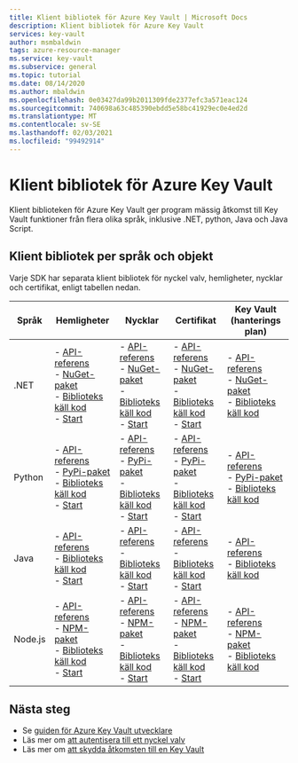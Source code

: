 ```yaml
---
title: Klient bibliotek för Azure Key Vault | Microsoft Docs
description: Klient bibliotek för Azure Key Vault
services: key-vault
author: msmbaldwin
tags: azure-resource-manager
ms.service: key-vault
ms.subservice: general
ms.topic: tutorial
ms.date: 08/14/2020
ms.author: mbaldwin
ms.openlocfilehash: 0e03427da99b2011309fde2377efc3a571eac124
ms.sourcegitcommit: 740698a63c485390ebdd5e58bc41929ec0e4ed2d
ms.translationtype: MT
ms.contentlocale: sv-SE
ms.lasthandoff: 02/03/2021
ms.locfileid: "99492914"
---
```

# <a name="client-libraries-for-azure-key-vault"></a>Klient bibliotek för Azure Key Vault

Klient biblioteken för Azure Key Vault ger program mässig åtkomst till Key Vault funktioner från flera olika språk, inklusive .NET, python, Java och Java Script.

## <a name="client-libraries-per-language-and-object"></a>Klient bibliotek per språk och objekt

Varje SDK har separata klient bibliotek för nyckel valv, hemligheter, nycklar och certifikat, enligt tabellen nedan.

| Språk | Hemligheter | Nycklar | Certifikat | Key Vault (hanterings plan) |
|--|--|--|--|--|
| .NET | - [API-referens](/dotnet/api/azure.security.keyvault.secrets?view=azure-dotnet)<br>- [NuGet-paket](https://www.nuget.org/packages/Azure.Security.KeyVault.Secrets/)<br>- [Biblioteks käll kod](https://github.com/Azure/azure-sdk-for-net/tree/master/sdk/keyvault/Azure.Security.KeyVault.Secrets)<br>- [Start](../secrets/quick-create-net.md) | - [API-referens](/dotnet/api/azure.security.keyvault.keys?view=azure-dotnet)<br>- [NuGet-paket](https://www.nuget.org/packages/Azure.Security.KeyVault.Keys/)<br>- [Biblioteks käll kod](https://github.com/Azure/azure-sdk-for-net/tree/master/sdk/keyvault/Azure.Security.KeyVault.Keys)<br>- [Start](../keys/quick-create-net.md) | - [API-referens](/dotnet/api/azure.security.keyvault.certificates?view=azure-dotnet)<br>- [NuGet-paket](https://www.nuget.org/packages/Azure.Security.KeyVault.Certificates/)<br>- [Biblioteks käll kod](https://github.com/Azure/azure-sdk-for-net/tree/master/sdk/keyvault/Azure.Security.KeyVault.Certificates)<br>- [Start](../certificates/quick-create-net.md) | - [API-referens](/dotnet/api/microsoft.azure.management.keyvault?view=azure-dotnet)<br>- [NuGet-paket](https://www.nuget.org/packages/Microsoft.Azure.Management.KeyVault/)<br> - [Biblioteks käll kod](https://github.com/Azure/azure-sdk-for-net/tree/master/sdk/keyvault/Microsoft.Azure.Management.KeyVault)|
| Python| - [API-referens](/python/api/overview/azure/keyvault-secrets-readme?view=azure-python)<br>- [PyPi-paket](https://pypi.org/project/azure-keyvault-secrets/)<br>- [Biblioteks käll kod](https://github.com/Azure/azure-sdk-for-python/tree/master/sdk/keyvault/azure-keyvault-secrets)<br>- [Start](../secrets/quick-create-python.md) |- [API-referens](/python/api/overview/azure/keyvault-keys-readme?view=azure-python)<br>- [PyPi-paket](https://pypi.org/project/azure-keyvault-keys/)<br>- [Biblioteks käll kod](https://github.com/Azure/azure-sdk-for-python/tree/master/sdk/keyvault/azure-keyvault-keys)<br>- [Start](../keys/quick-create-python.md) | - [API-referens](/python/api/overview/azure/keyvault-certificates-readme?view=azure-python)<br>- [PyPi-paket](https://pypi.org/project/azure-keyvault-certificates/)<br>- [Biblioteks käll kod](https://github.com/Azure/azure-sdk-for-python/tree/master/sdk/keyvault/azure-keyvault-certificates)<br>- [Start](../certificates/quick-create-python.md) | - [API-referens](/python/api/azure-mgmt-keyvault/azure.mgmt.keyvault?view=azure-python)<br> - [PyPi-paket](https://pypi.org/project/azure-mgmt-keyvault/)<br> - [Biblioteks käll kod](https://github.com/Azure/azure-sdk-for-python/tree/master/sdk/keyvault/azure-mgmt-keyvault)|
| Java | - [API-referens](https://azuresdkdocs.blob.core.windows.net/$web/java/azure-security-keyvault-secrets/4.2.0/index.html)<br>- [Biblioteks käll kod](https://github.com/Azure/azure-sdk-for-java/tree/master/sdk/keyvault/azure-security-keyvault-secrets)<br>- [Start](../secrets/quick-create-java.md) |- [API-referens](https://azuresdkdocs.blob.core.windows.net/$web/java/azure-security-keyvault-keys/4.2.0/index.html)<br>- [Biblioteks käll kod](https://github.com/Azure/azure-sdk-for-java/tree/master/sdk/keyvault/azure-security-keyvault-keys)<br>- [Start](../keys/quick-create-java.md) | - [API-referens](https://azuresdkdocs.blob.core.windows.net/$web/java/azure-security-keyvault-certificates/4.1.0/index.html)<br>- [Biblioteks käll kod](https://github.com/Azure/azure-sdk-for-java/tree/master/sdk/keyvault/azure-security-keyvault-certificates)<br>- [Start](../certificates/quick-create-java.md) |- [API-referens](/java/api/com.microsoft.azure.management.keyvault?view=azure-java-stable)<br>- [Biblioteks käll kod](https://github.com/Azure/azure-sdk-for-java/tree/master/sdk/keyvault/mgmt-v2016_10_01)|
| Node.js | - [API-referens](/javascript/api/@azure/keyvault-secrets/?view=azure-node-latest)<br>- [NPM-paket](https://www.npmjs.com/package/@azure/keyvault-secrets)<br>- [Biblioteks käll kod](https://github.com/Azure/azure-sdk-for-js/tree/master/sdk/keyvault/keyvault-secrets)<br>- [Start](../secrets/quick-create-node.md) |- [API-referens](/javascript/api/@azure/keyvault-keys/?view=azure-node-latest)<br>- [NPM-paket](https://www.npmjs.com/package/@azure/keyvault-keys)<br>- [Biblioteks käll kod](https://github.com/Azure/azure-sdk-for-js/tree/master/sdk/keyvault/keyvault-keys)<br>- [Start](../keys/quick-create-node.md)| - [API-referens](/javascript/api/@azure/keyvault-certificates/?view=azure-node-latest)<br>- [NPM-paket](https://www.npmjs.com/package/@azure/keyvault-certificates)<br>- [Biblioteks käll kod](https://github.com/Azure/azure-sdk-for-js/tree/master/sdk/keyvault/keyvault-certificates)<br>- [Start](../certificates/quick-create-node.md) |  - [API-referens](/javascript/api/@azure/arm-keyvault/?view=azure-node-latest)<br>- [NPM-paket](https://www.npmjs.com/package/@azure/arm-keyvault)<br>- [Biblioteks käll kod](https://github.com/Azure/azure-sdk-for-js/tree/master/sdk/keyvault/arm-keyvault)

## <a name="next-steps"></a>Nästa steg

- Se [guiden för Azure Key Vault utvecklare](developers-guide.md)
- Läs mer om [att autentisera till ett nyckel valv](authentication.md)
- Läs mer om [att skydda åtkomsten till en Key Vault](secure-your-key-vault.md)
